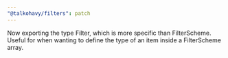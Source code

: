 ```yaml
---
"@talkohavy/filters": patch
---
```


Now exporting the type Filter, which is more specific than FilterScheme. Useful for when wanting to define the type of an item inside a FilterScheme array.
